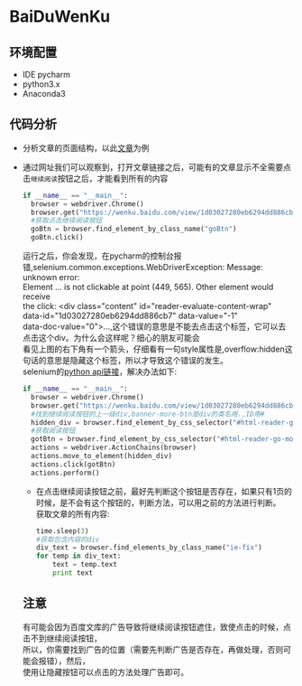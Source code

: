 # BaiDuWenKu

## 环境配置
* IDE pycharm
* python3.x
* Anaconda3

## 代码分析
* 分析文章的页面结构，以此[文章](https://wenku.baidu.com/view/1d03027280eb6294dd886cb7.html?from=search)为例
* 通过网址我们可以观察到，打开文章链接之后，可能有的文章显示不全需要点击`继续阅读`按钮之后，才能看到所有的内容<br>
  ```python
  if __name__ == "__main__":
    browser = webdriver.Chrome()
    browser.get("https://wenku.baidu.com/view/1d03027280eb6294dd886cb7.html?from=search")
    #获取点击继续阅读按钮
    goBtn = browser.find_element_by_class_name("goBtn")
    goBtn.click()
  ```
  运行之后，你会发现，在pycharm的控制台报错,selenium.common.exceptions.WebDriverException: Message: unknown error:<br>
  Element <span class="moreBtn goBtn">...</span> is not clickable at point (449, 565). Other element would receive<br>
  the click: <div class="content" id="reader-evaluate-content-wrap" data-id="1d03027280eb6294dd886cb7" data-value="-1"<br>
  data-doc-value="0">...</div>,这个错误的意思是不能去点击这个标签，它可以去点击这个div。为什么会这样呢？细心的朋友可能会<br>
  看见上图的右下角有一个箭头，仔细看有一句style属性是,overflow:hidden这句话的意思是隐藏这个标签，所以才导致这个错误的发生。<br>
  selenium的[python api链接](http://selenium-python.readthedocs.io/api.html)，解决办法如下:<br>
  ```python
  if __name__ == "__main__":
    browser = webdriver.Chrome()
    browser.get("https://wenku.baidu.com/view/1d03027280eb6294dd886cb7.html?from=search")
    #找到继续阅读按钮的上一级div,banner-more-btn是div的类名用.,ID用#
    hidden_div = browser.find_element_by_css_selector("#html-reader-go-more")
    #获取阅读按钮
    gotBtn = browser.find_element_by_css_selector("#html-reader-go-more .banner-more-btn")
    actions = webdriver.ActionChains(browser)
    actions.move_to_element(hidden_div)
    actions.click(gotBtn)
    actions.perform()
  ```
  * 在点击继续阅读按钮之前，最好先判断这个按钮是否存在，如果只有1页的时候，是不会有这个按钮的，判断方法，可以用之前的方法进行判断。<br>
    获取文章的所有内容:
    ```python
    time.sleep(3)
    #获取包含内容的div 
    div_text = browser.find_elements_by_class_name("ie-fix")
    for temp in div_text:
        text = temp.text
        print text
    ```
    
  ## 注意
  有可能会因为百度文库的广告导致将继续阅读按钮遮住，致使点击的时候，点击不到继续阅读按钮，<br>
  所以，你需要找到广告的位置（需要先判断广告是否存在，再做处理，否则可能会报错），然后，<br>
  使用让隐藏按钮可以点击的方法处理广告即可。
